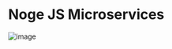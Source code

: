 # Noge JS Microservices

![image](https://github.com/KuruCoders/nodes_MicroServices/assets/103739510/4378dc66-7e4f-4d9d-9748-2a7170e07d2b)
